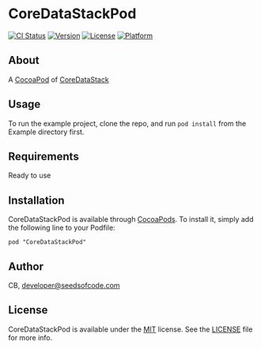 # CoreDataStackPod

[![CI Status](http://img.shields.io/travis/CB/CoreDataStackPod.svg?style=flat)](https://travis-ci.org/seedsofcode/CoreDataStackPod)
[![Version](https://img.shields.io/cocoapods/v/CoreDataStackPod.svg?style=flat)](http://cocoadocs.org/docsets/CoreDataStackPod)
[![License](https://img.shields.io/cocoapods/l/CoreDataStackPod.svg?style=flat)](http://cocoadocs.org/docsets/CoreDataStackPod)
[![Platform](https://img.shields.io/cocoapods/p/CoreDataStackPod.svg?style=flat)](http://cocoadocs.org/docsets/CoreDataStackPod)

## About
A [CocoaPod](http://cocoapods.org) of [CoreDataStack](https://github.com/adamgit/CoreDataStack)

## Usage

To run the example project, clone the repo, and run `pod install` from the Example directory first.

## Requirements
Ready to use

## Installation

CoreDataStackPod is available through [CocoaPods](http://cocoapods.org). To install
it, simply add the following line to your Podfile:

    pod "CoreDataStackPod"

## Author

CB, developer@seedsofcode.com

## License

CoreDataStackPod is available under the [MIT](http://opensource.org/licenses/MIT) license. See the [LICENSE](LICENSE) file for more info.

